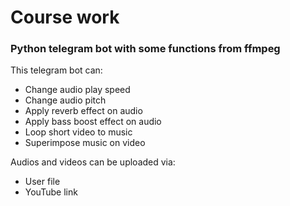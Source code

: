 # Course work
### Python telegram bot with some functions from ffmpeg
This telegram bot can: <br>
 - Change audio play speed
 - Change audio pitch
 - Apply reverb effect on audio
 - Apply bass boost effect on audio
 - Loop short video to music
 - Superimpose music on video <br>

Audios and videos can be uploaded via:
 - User file
 - YouTube link
